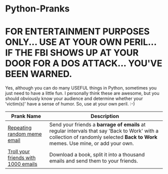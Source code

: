 # Python-Pranks
# FOR ENTERTAINMENT PURPOSES ONLY... USE AT YOUR OWN PERIL... IF THE FBI SHOWS UP AT YOUR DOOR FOR A DOS ATTACK... YOU'VE BEEN WARNED. 


Yes, although you can do many USEFUL things in Python, sometimes you just need to have a little fun. I personally think these are awesome, but you should obviously know your audience and determine whether your 'victim(s)' have a sense of humor. So, use at your own peril. :-)

|Prank Name | Description|
|---|---|
|[Repeating random meme email](https://github.com/israel-dryer/Python-Pranks/blob/master/Troll-Email-Random-Meme/troll-email-random-meme.ipynb)| Send your friends a **barrage of emails** at regular intervals that say 'Back to Work' with a collection of randomly selected **Back to Work** memes. Use mine, or add your own.|
|[Troll your friends with 1000 emails](https://github.com/israel-dryer/Python-Pranks/blob/master/Troll-1000-Emails-Book/troll-1000-email-book.ipynb)| Download a book, split it into a thousand emails and send them to your friends.|
